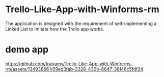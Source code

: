 # Trello-Like-App-with-Winforms-rm

The application is designed with the requirement of self-implementing a Linked List to imitate how the Trello app works. 

# demo app



https://github.com/tratramy/Trello-Like-App-with-Winforms-rm/assets/134936661/09ed3fab-3328-430b-8647-38f46c5fdf24

